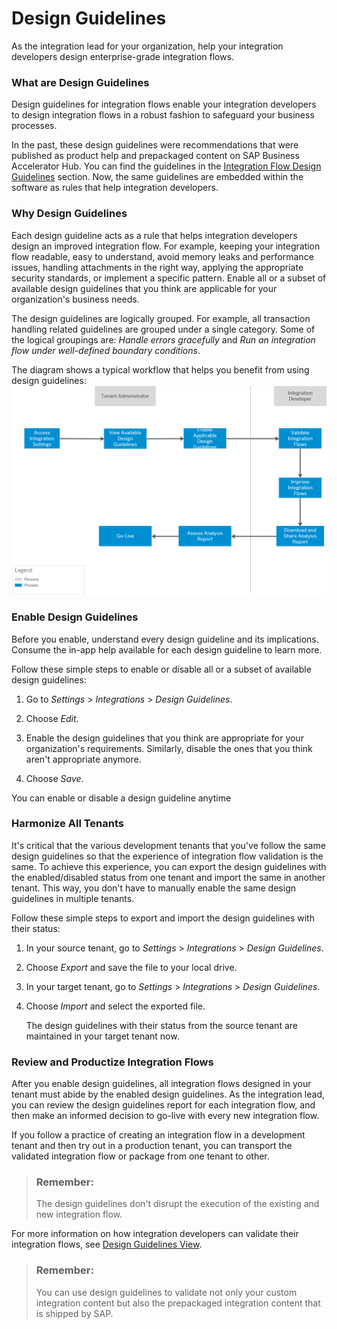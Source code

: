 <!-- loio4d1c84f65d2b4ac79713f2d1aecfca43 -->

# Design Guidelines

As the integration lead for your organization, help your integration developers design enterprise-grade integration flows.





### What are Design Guidelines

Design guidelines for integration flows enable your integration developers to design integration flows in a robust fashion to safeguard your business processes.

In the past, these design guidelines were recommendations that were published as product help and prepackaged content on SAP Business Accelerator Hub. You can find the guidelines in the [Integration Flow Design Guidelines](../integration-flow-design-guidelines-6803389.md) section. Now, the same guidelines are embedded within the software as rules that help integration developers.



### Why Design Guidelines

Each design guideline acts as a rule that helps integration developers design an improved integration flow. For example, keeping your integration flow readable, easy to understand, avoid memory leaks and performance issues, handling attachments in the right way, applying the appropriate security standards, or implement a specific pattern. Enable all or a subset of available design guidelines that you think are applicable for your organization's business needs.

The design guidelines are logically grouped. For example, all transaction handling related guidelines are grouped under a single category. Some of the logical groupings are: *Handle errors gracefully* and *Run an integration flow under well-defined boundary conditions*.

The diagram shows a typical workflow that helps you benefit from using design guidelines:![](images/Design_Guidelines_0ff1e13.png)



### Enable Design Guidelines

Before you enable, understand every design guideline and its implications. Consume the in-app help available for each design guideline to learn more.

Follow these simple steps to enable or disable all or a subset of available design guidelines:

1.  Go to *Settings* \> *Integrations* \> *Design Guidelines*.

2.  Choose *Edit*.

3.  Enable the design guidelines that you think are appropriate for your organization's requirements. Similarly, disable the ones that you think aren't appropriate anymore.

4.  Choose *Save*.


You can enable or disable a design guideline anytime



### Harmonize All Tenants

It's critical that the various development tenants that you've follow the same design guidelines so that the experience of integration flow validation is the same. To achieve this experience, you can export the design guidelines with the enabled/disabled status from one tenant and import the same in another tenant. This way, you don't have to manually enable the same design guidelines in multiple tenants.

Follow these simple steps to export and import the design guidelines with their status:

1.  In your source tenant, go to *Settings* \> *Integrations* \> *Design Guidelines*.

2.  Choose *Export* and save the file to your local drive.

3.  In your target tenant, go to *Settings* \> *Integrations* \> *Design Guidelines*.

4.  Choose *Import* and select the exported file.

    The design guidelines with their status from the source tenant are maintained in your target tenant now.




### Review and Productize Integration Flows

After you enable design guidelines, all integration flows designed in your tenant must abide by the enabled design guidelines. As the integration lead, you can review the design guidelines report for each integration flow, and then make an informed decision to go-live with every new integration flow.

If you follow a practice of creating an integration flow in a development tenant and then try out in a production tenant, you can transport the validated integration flow or package from one tenant to other.

> ### Remember:  
> The design guidelines don't disrupt the execution of the existing and new integration flow.

For more information on how integration developers can validate their integration flows, see [Design Guidelines View](../design-guidelines-view-d62dfe0.md).

> ### Remember:  
> You can use design guidelines to validate not only your custom integration content but also the prepackaged integration content that is shipped by SAP.

